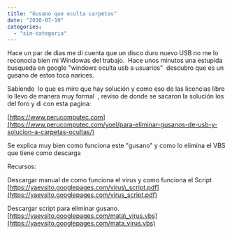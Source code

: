 ```yaml
---
title: "Gusano que oculta carpetas"
date: "2010-07-19"
categories: 
  - "sin-categoria"
---
```


Hace un par de dias me di cuenta que un disco duro nuevo USB no me lo reconocia bien mi Windowas del trabajo.  Hace unos minutos una estupida busqueda en google "windows oculta usb a usuarios"  descubro que es un gusano de estos toca narices.

Sabiendo  lo que es miro que hay solución y como eso de las licencias libre lo llevo de manera muy formal  , reviso de donde se sacaron la solución los del foro y di con esta pagina:

[https://www.perucomputec.com](https://www.perucomputec.com/yoel/para-eliminar-gusanos-de-usb-y-solucion-a-carpetas-ocultas/)

Se explica muy bien como funciona este "gusano" y como lo elimina el VBS que tiene como descarga

Recursos:

Descargar manual de como funciona el virus y como funciona el Script [https://yaevsito.googlepages.com/virus\_script.pdf](https://yaevsito.googlepages.com/virus_script.pdf)

Descargar script para eliminar gusano. [https://yaevsito.googlepages.com/mata\_virus.vbs](https://yaevsito.googlepages.com/mata_virus.vbs)
